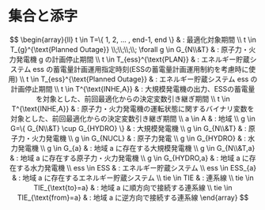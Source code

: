 # 集合と添字

$$
\begin{array}{ll}
      t \in T=\{ 1, 2, ... , end-1, end \}
       & : 最適化対象期間
      \\
      t \in T_{g}^{\text{Planned Outage}} \\;\\;\\;\\; \forall g \in G_{N\\&T}
       & : 原子力・火力発電機 g の計画停止期間
      \\
      t \in T_{ess}^{\text{PLAN}}
       & : エネルギー貯蔵システム ess の蓄電量計画運用指定時刻(ESSの蓄電量計画運用制約を考慮時に使用)
      \\
      t \in T_{ess}^{\text{Planned Outage}}
       & : エネルギー貯蔵システム ess の計画停止期間
      \\
      t \in T^{\text{INHE,A}}
       & : 大規模発電機の出力、ESSの蓄電量を対象とした、前回最適化からの決定変数引き継ぎ期間
      \\
      t \in T^{\text{INHE,A}}
       & : 原子力・火力発電機の運転状態に関するバイナリ変数を対象とした、前回最適化からの決定変数引き継ぎ期間
      \\
      a \in A
       & : 地域
      \\
      g \in G=\{ G_{N\\&T} \cup G_{HYDRO} \}
       & : 大規模発電機
      \\
      g \in G_{N\\&T}
       & : 原子力・火力発電機
      \\
      g \in G_{NUCL}
       & : 原子力発電
      \\
      g \in G_{HYDRO}
       & : 水力発電機
      \\
      g \in G_{a}
       & : 地域 a に存在する大規模発電機
      \\
      g \in G_{N\\&T,a}
       & : 地域 a に存在する原子力・火力発電機
      \\
      g \in G_{HYDRO,a}
       & : 地域 a に存在する水力発電機
      \\
      ess \in ESS
       & : エネルギー貯蔵システム
      \\
      ess \in ESS_{a}
       & : 地域 a に存在するエネルギー貯蔵システム
      \\
      tie \in TIE
       & : 連系線
      \\
      tie \in TIE_{\text{to}=a}
       & : 地域 a に順方向で接続する連系線
      \\
      tie \in TIE_{\text{from}=a}
       & : 地域 a に逆方向で接続する連系線
\end{array}
$$
